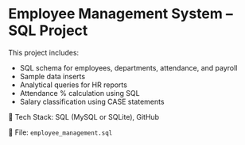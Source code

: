 # Employee Management System – SQL Project

This project includes:
- SQL schema for employees, departments, attendance, and payroll
- Sample data inserts
- Analytical queries for HR reports
- Attendance % calculation using SQL
- Salary classification using CASE statements

🔧 Tech Stack: SQL (MySQL or SQLite), GitHub

📂 File: `employee_management.sql`
